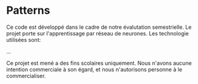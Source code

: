 # Patterns

Ce code est développé dans le cadre de notre évalutation semestrielle. Le projet porte sur l'apprentissage par réseau de neurones. 
Les technologie utilisées sont:

...

Ce projet est mené a des fins scolaires uniquement. Nous n'avons aucune intention commerciale à son égard, et nous n'autorisons personne à le commercialiser. 
